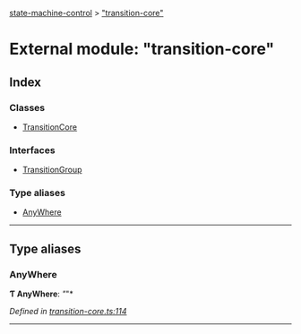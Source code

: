 [state-machine-control](../README.md) > ["transition-core"](../modules/_transition_core_.md)

# External module: "transition-core"

## Index

### Classes

* [TransitionCore](../classes/_transition_core_.transitioncore.md)

### Interfaces

* [TransitionGroup](../interfaces/_transition_core_.transitiongroup.md)

### Type aliases

* [AnyWhere](_transition_core_.md#anywhere)

---

## Type aliases

<a id="anywhere"></a>

###  AnyWhere

**Ƭ AnyWhere**: *"*"*

*Defined in [transition-core.ts:114](https://github.com/TianyiLi/state-machine/blob/f345f97/src/transition-core.ts#L114)*

___

